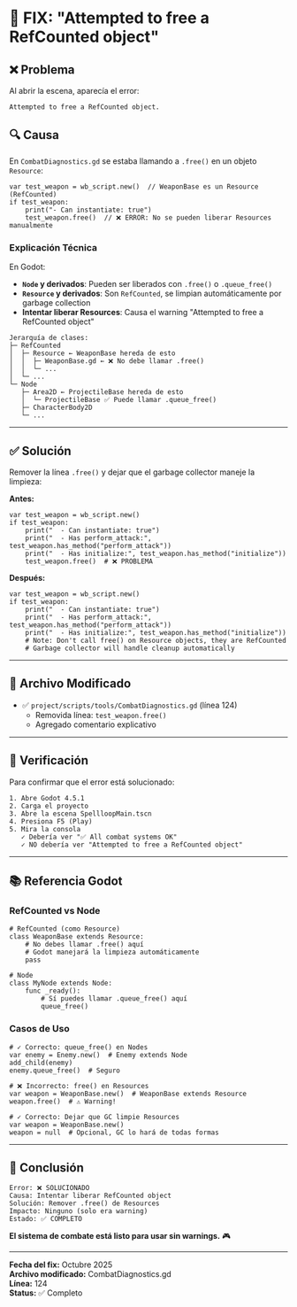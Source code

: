 # 🐛 FIX: "Attempted to free a RefCounted object"

## ❌ Problema

Al abrir la escena, aparecía el error:
```
Attempted to free a RefCounted object.
```

## 🔍 Causa

En `CombatDiagnostics.gd` se estaba llamando a `.free()` en un objeto `Resource`:

```gdscript
var test_weapon = wb_script.new()  // WeaponBase es un Resource (RefCounted)
if test_weapon:
    print("- Can instantiate: true")
    test_weapon.free()  // ❌ ERROR: No se pueden liberar Resources manualmente
```

### Explicación Técnica

En Godot:
- **`Node` y derivados**: Pueden ser liberados con `.free()` o `.queue_free()`
- **`Resource` y derivados**: Son `RefCounted`, se limpian automáticamente por garbage collection
- **Intentar liberar Resources**: Causa el warning "Attempted to free a RefCounted object"

```
Jerarquía de clases:
├─ RefCounted
│  ├─ Resource ← WeaponBase hereda de esto
│  │  ├─ WeaponBase.gd ← ❌ No debe llamar .free()
│  │  └─ ...
│  └─ ...
└─ Node
   ├─ Area2D ← ProjectileBase hereda de esto
   │  └─ ProjectileBase ✅ Puede llamar .queue_free()
   ├─ CharacterBody2D
   └─ ...
```

---

## ✅ Solución

Remover la línea `.free()` y dejar que el garbage collector maneje la limpieza:

**Antes:**
```gdscript
var test_weapon = wb_script.new()
if test_weapon:
    print("  - Can instantiate: true")
    print("  - Has perform_attack:", test_weapon.has_method("perform_attack"))
    print("  - Has initialize:", test_weapon.has_method("initialize"))
    test_weapon.free()  # ❌ PROBLEMA
```

**Después:**
```gdscript
var test_weapon = wb_script.new()
if test_weapon:
    print("  - Can instantiate: true")
    print("  - Has perform_attack:", test_weapon.has_method("perform_attack"))
    print("  - Has initialize:", test_weapon.has_method("initialize"))
    # Note: Don't call free() on Resource objects, they are RefCounted
    # Garbage collector will handle cleanup automatically
```

---

## 📁 Archivo Modificado

- ✅ `project/scripts/tools/CombatDiagnostics.gd` (línea 124)
  - Removida línea: `test_weapon.free()`
  - Agregado comentario explicativo

---

## 🧪 Verificación

Para confirmar que el error está solucionado:

```
1. Abre Godot 4.5.1
2. Carga el proyecto
3. Abre la escena SpellloopMain.tscn
4. Presiona F5 (Play)
5. Mira la consola
   ✓ Debería ver "✅ All combat systems OK"
   ✓ NO debería ver "Attempted to free a RefCounted object"
```

---

## 📚 Referencia Godot

### RefCounted vs Node
```gdscript
# RefCounted (como Resource)
class WeaponBase extends Resource:
    # No debes llamar .free() aquí
    # Godot manejará la limpieza automáticamente
    pass

# Node
class MyNode extends Node:
    func _ready():
        # Sí puedes llamar .queue_free() aquí
        queue_free()
```

### Casos de Uso
```gdscript
# ✓ Correcto: queue_free() en Nodes
var enemy = Enemy.new()  # Enemy extends Node
add_child(enemy)
enemy.queue_free()  # Seguro

# ❌ Incorrecto: free() en Resources
var weapon = WeaponBase.new()  # WeaponBase extends Resource
weapon.free()  # ⚠️ Warning!

# ✓ Correcto: Dejar que GC limpie Resources
var weapon = WeaponBase.new()
weapon = null  # Opcional, GC lo hará de todas formas
```

---

## 🎯 Conclusión

```
Error: ❌ SOLUCIONADO
Causa: Intentar liberar RefCounted object
Solución: Remover .free() de Resources
Impacto: Ninguno (solo era warning)
Estado: ✅ COMPLETO
```

**El sistema de combate está listo para usar sin warnings.** 🎮

---

**Fecha del fix:** Octubre 2025  
**Archivo modificado:** CombatDiagnostics.gd  
**Línea:** 124  
**Status:** ✅ Completo
